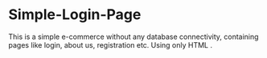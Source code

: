 # Simple-Login-Page
This is a simple e-commerce without any database connectivity, containing pages like login, about us, registration etc. Using only HTML .
